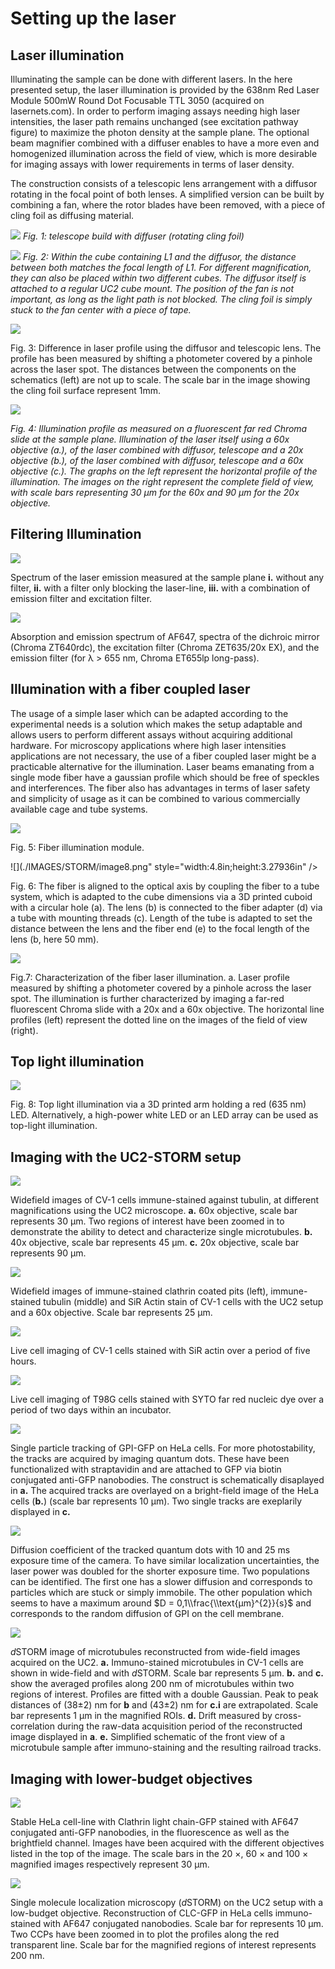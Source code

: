 # Setting up the laser


## Laser illumination

Illuminating the sample can be done with different lasers. In the here
presented setup, the laser illumination is provided by the 638nm Red
Laser Module 500mW Round Dot Focusable TTL 3050 (acquired on
lasernets.com). In order to perform imaging assays needing high laser
intensities, the laser path remains unchanged (see excitation pathway
figure) to maximize the photon density at the sample plane. The optional
beam magnifier combined with a diffuser enables to have a more even and
homogenized illumination across the field of view, which is more
desirable for imaging assays with lower requirements in terms of laser
density.

The construction consists of a telescopic lens arrangement with a
diffusor rotating in the focal point of both lenses. A simplified
version can be built by combining a fan, where the rotor blades have
been removed, with a piece of cling foil as diffusing material.

![](./IMAGES/STORM/image1.png)
*Fig. 1: telescope build with diffuser (rotating cling foil)*

![](./IMAGES/STORM/image2.jpeg)
*Fig. 2: Within the cube containing L1 and the diffusor, the distance between
both matches the focal length of L1. For different magnification, they
can also be placed within two different cubes. The diffusor itself is
attached to a regular UC2 cube mount. The position of the fan is not
important, as long as the light path is not blocked. The cling foil is
simply stuck to the fan center with a piece of tape.*

![](./IMAGES/STORM/image3.png)

Fig. 3: Difference in laser profile using the diffusor and telescopic
lens. The profile has been measured by shifting a photometer covered by
a pinhole across the laser spot. The distances between the components on
the schematics (left) are not up to scale. The scale bar in the image
showing the cling foil surface represent 1mm.

![](./IMAGES/STORM/image4.png)

*Fig. 4: Illumination profile as measured on a fluorescent far red Chroma
slide at the sample plane. Illumination of the laser itself using a 60x
objective (a.), of the laser combined with diffusor, telescope and a 20x
objective (b.), of the laser combined with diffusor, telescope and a 60x
objective (c.). The graphs on the left represent the horizontal profile
of the illumination. The images on the right represent the complete
field of view, with scale bars representing 30 µm for the 60x and 90 µm
for the 20x objective.*

## Filtering Illumination

![](./IMAGES/STORM/image5.png)

Spectrum of the laser emission measured at the sample plane **i.**
without any filter, **ii.** with a filter only blocking the laser-line,
**iii.** with a combination of emission filter and excitation filter.

![](./IMAGES/STORM/image6.png)

Absorption and emission spectrum of AF647, spectra of the dichroic
mirror (Chroma ZT640rdc), the excitation filter (Chroma ZET635/20x EX),
and the emission filter (for λ &gt; 655 nm, Chroma ET655lp long-pass).

## Illumination with a fiber coupled laser

The usage of a simple laser which can be adapted according to the
experimental needs is a solution which makes the setup adaptable and
allows users to perform different assays without acquiring additional
hardware. For microscopy applications where high laser intensities
applications are not necessary, the use of a fiber coupled laser might
be a practicable alternative for the illumination. Laser beams emanating
from a single mode fiber have a gaussian profile which should be free of
speckles and interferences. The fiber also has advantages in terms of
laser safety and simplicity of usage as it can be combined to various
commercially available cage and tube systems.

![](./IMAGES/STORM/image7.png)

Fig. 5: Fiber illumination module.

![](./IMAGES/STORM/image8.png" style="width:4.8in;height:3.27936in" />

Fig. 6: The fiber is aligned to the optical axis by coupling the fiber
to a tube system, which is adapted to the cube dimensions via a 3D
printed cuboid with a circular hole (a). The lens (b) is connected to
the fiber adapter (d) via a tube with mounting threads (c). Length of
the tube is adapted to set the distance between the lens and the fiber
end (e) to the focal length of the lens (b, here 50 mm).

![](./IMAGES/STORM/image9.png)

Fig.7: Characterization of the fiber laser illumination. a. Laser
profile measured by shifting a photometer covered by a pinhole across
the laser spot. The illumination is further characterized by imaging a
far-red fluorescent Chroma slide with a 20x and a 60x objective. The
horizontal line profiles (left) represent the dotted line on the images
of the field of view (right).

## Top light illumination

![](./IMAGES/STORM/image10.png)

Fig. 8: Top light illumination via a 3D printed arm holding a red (635
nm) LED. Alternatively, a high-power white LED or an LED array can be
used as top-light illumination.


## Imaging with the UC2-STORM setup

![](./IMAGES/STORM/image12.png)

Widefield images of CV-1 cells immune-stained against tubulin, at
different magnifications using the UC2 microscope. **a.** 60x objective,
scale bar represents 30 µm. Two regions of interest have been zoomed in
to demonstrate the ability to detect and characterize single
microtubules. **b.** 40x objective, scale bar represents 45 µm. **c.**
20x objective, scale bar represents 90 µm.

![](./IMAGES/STORM/image13.png)

Widefield images of immune-stained clathrin coated pits (left),
immune-stained tubulin (middle) and SiR Actin stain of CV-1 cells with
the UC2 setup and a 60x objective. Scale bar represents 25 µm.

![](./IMAGES/STORM/image14.png)

Live cell imaging of CV-1 cells stained with SiR actin over a period of
five hours.

![](./IMAGES/STORM/image15.png)

Live cell imaging of T98G cells stained with SYTO far red nucleic dye
over a period of two days within an incubator.

![](./IMAGES/STORM/image16.png)

Single particle tracking of GPI-GFP on HeLa cells. For more
photostability, the tracks are acquired by imaging quantum dots. These
have been functionalized with straptavidin and are attached to GFP via
biotin conjugated anti-GFP nanobodies. The construct is schematically
disaplayed in **a.** The acquired tracks are overlayed on a bright-field
image of the HeLa cells (**b.**) (scale bar represents 10 µm). Two
single tracks are exeplarily displayed in **c.**

![](./IMAGES/STORM/image17.png)

Diffusion coefficient of the tracked quantum dots with 10 and 25 ms
exposure time of the camera. To have similar localization uncertainties,
the laser power was doubled for the shorter exposure time. Two
populations can be identified. The first one has a slower diffusion and
corresponds to particles which are stuck or simply immobile. The other
population which seems to have a maximum around
$D = 0,1\\frac{\\text{µm}^{2}}{s}$ and corresponds to the random
diffusion of GPI on the cell membrane.

![](./IMAGES/STORM/image18.png)

*d*STORM image of microtubules reconstructed from wide-field images
acquired on the UC2. **a.** Immuno-stained microtubules in CV-1 cells
are shown in wide-field and with *d*STORM. Scale bar represents 5 µm.
**b.** and **c.** show the averaged profiles along 200 nm of
microtubules within two regions of interest. Profiles are fitted with a
double Gaussian. Peak to peak distances of (38±2) nm for **b** and
(43±2) nm for **c.i** are extrapolated. Scale bar represents 1 µm in the
magnified ROIs. **d.** Drift measured by cross-correlation during the
raw-data acquisition period of the reconstructed image displayed in
**a**. **e.** Simplified schematic of the front view of a microtubule
sample after immuno-staining and the resulting railroad tracks.

## Imaging with lower-budget objectives

![](./IMAGES/STORM/image19.png)

Stable HeLa cell-line with Clathrin light chain-GFP stained with AF647
conjugated anti-GFP nanobodies, in the fluorescence as well as the
brightfield channel. Images have been acquired with the different
objectives listed in the top of the image. The scale bars in the 20 ×,
60 × and 100 × magnified images respectively represent 30 µm.

![](./IMAGES/STORM/image20.png)

Single molecule localization microscopy (*d*STORM) on the UC2 setup with
a low-budget objective. Reconstruction of CLC-GFP in HeLa cells
immuno-stained with AF647 conjugated nanobodies. Scale bar for
represents 10 µm. Two CCPs have been zoomed in to plot the profiles
along the red transparent line. Scale bar for the magnified regions of
interest represents 200 nm.
